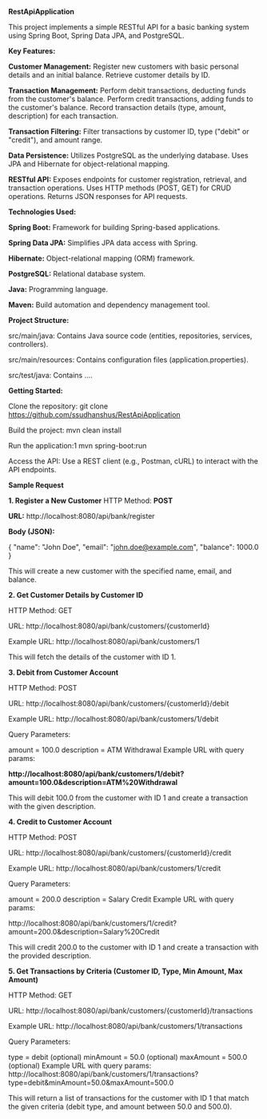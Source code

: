 **RestApiApplication**

This project implements a simple RESTful API for a basic banking system using Spring Boot, Spring Data JPA, and PostgreSQL.

**Key Features:**

**Customer Management:**
Register new customers with basic personal details and an initial balance.
Retrieve customer details by ID.

**Transaction Management:**
Perform debit transactions, deducting funds from the customer's balance.
Perform credit transactions, adding funds to the customer's balance.
Record transaction details (type, amount, description) for each transaction.

**Transaction Filtering:**
Filter transactions by customer ID, type ("debit" or "credit"), and amount range.

**Data Persistence:**
Utilizes PostgreSQL as the underlying database.
Uses JPA and Hibernate for object-relational mapping.

**RESTful API:**
Exposes endpoints for customer registration, retrieval, and transaction operations.
Uses HTTP methods (POST, GET) for CRUD operations.
Returns JSON responses for API requests.

**Technologies Used:**

**Spring Boot:** Framework for building Spring-based applications.

**Spring Data JPA:** Simplifies JPA data access with Spring.

**Hibernate:** Object-relational mapping (ORM) framework.

**PostgreSQL:** Relational database system.

**Java:** Programming language.

**Maven:** Build automation and dependency management tool.

**Project Structure:**

src/main/java: Contains Java source code (entities, repositories, services, controllers).

src/main/resources: Contains configuration files (application.properties).

src/test/java: Contains ....

**Getting Started:**

Clone the repository: git clone https://github.com/ssudhanshus/RestApiApplication

Build the project: mvn clean install

Run the application:1 mvn spring-boot:run   

Access the API: Use a REST client (e.g., Postman, cURL) to interact with the API endpoints.

**Sample Request** 

**1. Register a New Customer**
HTTP Method: **POST**

**URL:** http://localhost:8080/api/bank/register

**Body (JSON):**

{
  "name": "John Doe",
  "email": "john.doe@example.com",
  "balance": 1000.0
}

This will create a new customer with the specified name, email, and balance.

**2. Get Customer Details by Customer ID**

HTTP Method: GET

URL: http://localhost:8080/api/bank/customers/{customerId}

Example URL: http://localhost:8080/api/bank/customers/1

This will fetch the details of the customer with ID 1.

**3. Debit from Customer Account**

HTTP Method: POST

URL: http://localhost:8080/api/bank/customers/{customerId}/debit

Example URL: http://localhost:8080/api/bank/customers/1/debit

Query Parameters:

amount = 100.0
description = ATM Withdrawal
Example URL with query params:

**http://localhost:8080/api/bank/customers/1/debit?amount=100.0&description=ATM%20Withdrawal**

This will debit 100.0 from the customer with ID 1 and create a transaction with the given description.

**4. Credit to Customer Account**

HTTP Method: POST

URL: http://localhost:8080/api/bank/customers/{customerId}/credit

Example URL: http://localhost:8080/api/bank/customers/1/credit

Query Parameters:

amount = 200.0
description = Salary Credit
Example URL with query params:

http://localhost:8080/api/bank/customers/1/credit?amount=200.0&description=Salary%20Credit

This will credit 200.0 to the customer with ID 1 and create a transaction with the provided description.

**5. Get Transactions by Criteria (Customer ID, Type, Min Amount, Max Amount)**

HTTP Method: GET

URL: http://localhost:8080/api/bank/customers/{customerId}/transactions

Example URL: http://localhost:8080/api/bank/customers/1/transactions

Query Parameters:

type = debit (optional)
minAmount = 50.0 (optional)
maxAmount = 500.0 (optional)
Example URL with query params:
http://localhost:8080/api/bank/customers/1/transactions?type=debit&minAmount=50.0&maxAmount=500.0

This will return a list of transactions for the customer with ID 1 that match the given criteria (debit type, and amount between 50.0 and 500.0).
